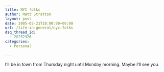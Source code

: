 ```yaml
---
title: NYC folks
author: Matt Stratton
layout: post
date: 2005-02-21T18:00:00+00:00
url: /life-in-general/nyc-folks
dsq_thread_id:
  - 28252926
categories:
  - Personal

---
```

I&#8217;ll be in town from Thursday night until Monday morning. Maybe I&#8217;ll see you.